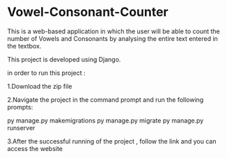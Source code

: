 # Vowel-Consonant-Counter

This is a web-based application in which the user will be able to count the number of Vowels and Consonants by analysing the entire text entered in the textbox.

This project is developed using Django.

in order to run this project :

1.Download the zip file

2.Navigate the project in the command prompt and run the following prompts:

py manage.py makemigrations
py manage.py migrate
py manage.py runserver

3.After the successful running of the project , follow the link and you can access the website
